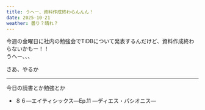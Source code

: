 ```yaml
---
title: うへー、資料作成終わらんんん！
date: 2025-10-21
weather: 曇り？晴れ？
---
```

今週の金曜日に社内の勉強会でTiDBについて発表するんだけど、資料作成終わらないかもー！！  
うへー、、、

さあ、やるか

---

今日の読書とか勉強とか
- ８６―エイティシックス―Ep.11 ―ディエス・パシオニス―
